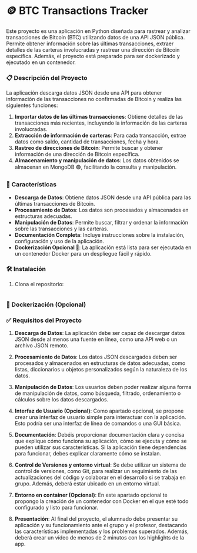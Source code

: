# 🪙 BTC Transactions Tracker

Este proyecto es una aplicación en Python diseñada para rastrear y analizar transacciones de Bitcoin (BTC) utilizando datos de una API JSON pública. Permite obtener información sobre las últimas transacciones, extraer detalles de las carteras involucradas y rastrear una dirección de Bitcoin específica. Además, el proyecto está preparado para ser dockerizado y ejecutado en un contenedor.

### 📋 Descripción del Proyecto

La aplicación descarga datos JSON desde una API para obtener información de las transacciones no confirmadas de Bitcoin y realiza las siguientes funciones:

1. **Importar datos de las últimas transacciones**: Obtiene detalles de las transacciones más recientes, incluyendo la información de las carteras involucradas.
2. **Extracción de información de carteras**: Para cada transacción, extrae datos como saldo, cantidad de transacciones, fecha y hora.
3. **Rastreo de direcciones de Bitcoin**: Permite buscar y obtener información de una dirección de Bitcoin específica.
4. **Almacenamiento y manipulación de datos**: Los datos obtenidos se almacenan en MongoDB 🟢, facilitando la consulta y manipulación.

### 🚀 Características

- **Descarga de Datos**: Obtiene datos JSON desde una API pública para las últimas transacciones de Bitcoin.
- **Procesamiento de Datos**: Los datos son procesados y almacenados en estructuras adecuadas.
- **Manipulación de Datos**: Permite buscar, filtrar y ordenar la información sobre las transacciones y las carteras.
- **Documentación Completa**: Incluye instrucciones sobre la instalación, configuración y uso de la aplicación.
- **Dockerización Opcional 🐳**: La aplicación está lista para ser ejecutada en un contenedor Docker para un despliegue fácil y rápido.

### 🛠 Instalación

1. Clona el repositorio:
   ```bash
### 🐳 Dockerización (Opcional)

### ✅ Requisitos del Proyecto

1. **Descarga de Datos**: La aplicación debe ser capaz de descargar datos JSON desde al menos una fuente en línea, como una API web o un archivo JSON remoto.

2. **Procesamiento de Datos**: Los datos JSON descargados deben ser procesados y almacenados en estructuras de datos adecuadas, como listas, diccionarios u objetos personalizados según la naturaleza de los datos.

3. **Manipulación de Datos**: Los usuarios deben poder realizar alguna forma de manipulación de datos, como búsqueda, filtrado, ordenamiento o cálculos sobre los datos descargados.

4. **Interfaz de Usuario (Opcional)**: Como apartado opcional, se propone crear una interfaz de usuario simple para interactuar con la aplicación. Esto podría ser una interfaz de línea de comandos o una GUI básica.

5. **Documentación**: Debéis proporcionar documentación clara y concisa que explique cómo funciona su aplicación, cómo se ejecuta y cómo se pueden utilizar sus características. Si la aplicación tiene dependencias para funcionar, debes explicar claramente cómo se instalan.

6. **Control de Versiones y entorno virtual**: Se debe utilizar un sistema de control de versiones, como Git, para realizar un seguimiento de las actualizaciones del código y colaborar en el desarrollo si se trabaja en grupo. Además, deberá estar ubicado en un entorno virtual.

7. **Entorno en container (Opcional)**: En este apartado opcional te propongo la creación de un contenedor con Docker en el que esté todo configurado y listo para funcionar.

8. **Presentación**: Al final del proyecto, el alumnado debe presentar su aplicación y su funcionamiento ante el grupo y el profesor, destacando las características implementadas y los problemas superados. Además, deberá crear un vídeo de menos de 2 minutos con los highlights de la app.

